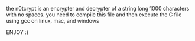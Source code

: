 the n0tcrypt is an encrypter and decrypter of a string long 1000 characters with no spaces. you need to compile this file and then execute the C file using gcc on linux, mac, and windows 

ENJOY :)
